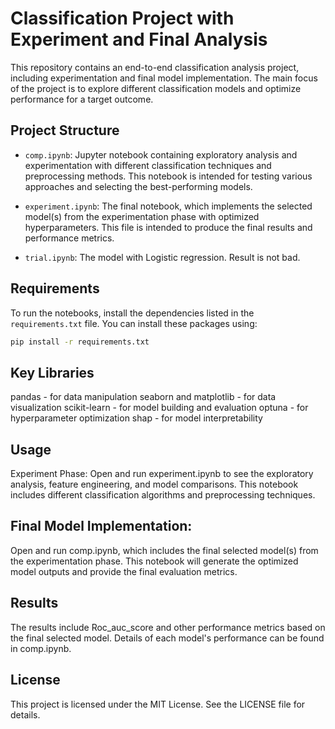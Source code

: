 # Classification Project with Experiment and Final Analysis

This repository contains an end-to-end classification analysis project, including experimentation and final model implementation. The main focus of the project is to explore different classification models and optimize performance for a target outcome.

## Project Structure

- `comp.ipynb`: Jupyter notebook containing exploratory analysis and experimentation with different classification techniques and preprocessing methods. This notebook is intended for testing various approaches and selecting the best-performing models.
  
- `experiment.ipynb`: The final notebook, which implements the selected model(s) from the experimentation phase with optimized hyperparameters. This file is intended to produce the final results and performance metrics.

- `trial.ipynb`: The model with Logistic regression. Result is not bad. 

## Requirements

To run the notebooks, install the dependencies listed in the `requirements.txt` file. You can install these packages using:

```bash
pip install -r requirements.txt
```

## Key Libraries

pandas - for data manipulation
seaborn and matplotlib - for data visualization
scikit-learn - for model building and evaluation
optuna - for hyperparameter optimization
shap - for model interpretability

## Usage

Experiment Phase: Open and run experiment.ipynb to see the exploratory analysis, feature engineering, and model comparisons. This notebook includes different classification algorithms and preprocessing techniques.

## Final Model Implementation: 

Open and run comp.ipynb, which includes the final selected model(s) from the experimentation phase. This notebook will generate the optimized model outputs and provide the final evaluation metrics.

## Results

The results include Roc_auc_score and other performance metrics based on the final selected model. Details of each model's performance can be found in comp.ipynb.

## License

This project is licensed under the MIT License. See the LICENSE file for details.